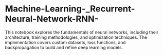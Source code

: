 # Machine-Learning-_Recurrent-Neural-Network-RNN-
This notebook explores the fundamentals of neural networks, including their architecture, training methodologies, and optimization techniques. The implementation covers custom datasets, loss functions, and backpropagation to build and refine deep learning models.
